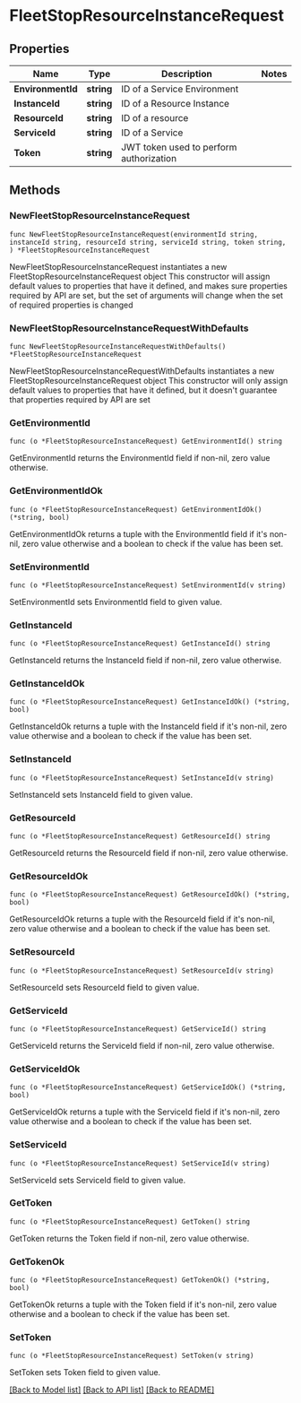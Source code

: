 # FleetStopResourceInstanceRequest

## Properties

Name | Type | Description | Notes
------------ | ------------- | ------------- | -------------
**EnvironmentId** | **string** | ID of a Service Environment | 
**InstanceId** | **string** | ID of a Resource Instance | 
**ResourceId** | **string** | ID of a resource | 
**ServiceId** | **string** | ID of a Service | 
**Token** | **string** | JWT token used to perform authorization | 

## Methods

### NewFleetStopResourceInstanceRequest

`func NewFleetStopResourceInstanceRequest(environmentId string, instanceId string, resourceId string, serviceId string, token string, ) *FleetStopResourceInstanceRequest`

NewFleetStopResourceInstanceRequest instantiates a new FleetStopResourceInstanceRequest object
This constructor will assign default values to properties that have it defined,
and makes sure properties required by API are set, but the set of arguments
will change when the set of required properties is changed

### NewFleetStopResourceInstanceRequestWithDefaults

`func NewFleetStopResourceInstanceRequestWithDefaults() *FleetStopResourceInstanceRequest`

NewFleetStopResourceInstanceRequestWithDefaults instantiates a new FleetStopResourceInstanceRequest object
This constructor will only assign default values to properties that have it defined,
but it doesn't guarantee that properties required by API are set

### GetEnvironmentId

`func (o *FleetStopResourceInstanceRequest) GetEnvironmentId() string`

GetEnvironmentId returns the EnvironmentId field if non-nil, zero value otherwise.

### GetEnvironmentIdOk

`func (o *FleetStopResourceInstanceRequest) GetEnvironmentIdOk() (*string, bool)`

GetEnvironmentIdOk returns a tuple with the EnvironmentId field if it's non-nil, zero value otherwise
and a boolean to check if the value has been set.

### SetEnvironmentId

`func (o *FleetStopResourceInstanceRequest) SetEnvironmentId(v string)`

SetEnvironmentId sets EnvironmentId field to given value.


### GetInstanceId

`func (o *FleetStopResourceInstanceRequest) GetInstanceId() string`

GetInstanceId returns the InstanceId field if non-nil, zero value otherwise.

### GetInstanceIdOk

`func (o *FleetStopResourceInstanceRequest) GetInstanceIdOk() (*string, bool)`

GetInstanceIdOk returns a tuple with the InstanceId field if it's non-nil, zero value otherwise
and a boolean to check if the value has been set.

### SetInstanceId

`func (o *FleetStopResourceInstanceRequest) SetInstanceId(v string)`

SetInstanceId sets InstanceId field to given value.


### GetResourceId

`func (o *FleetStopResourceInstanceRequest) GetResourceId() string`

GetResourceId returns the ResourceId field if non-nil, zero value otherwise.

### GetResourceIdOk

`func (o *FleetStopResourceInstanceRequest) GetResourceIdOk() (*string, bool)`

GetResourceIdOk returns a tuple with the ResourceId field if it's non-nil, zero value otherwise
and a boolean to check if the value has been set.

### SetResourceId

`func (o *FleetStopResourceInstanceRequest) SetResourceId(v string)`

SetResourceId sets ResourceId field to given value.


### GetServiceId

`func (o *FleetStopResourceInstanceRequest) GetServiceId() string`

GetServiceId returns the ServiceId field if non-nil, zero value otherwise.

### GetServiceIdOk

`func (o *FleetStopResourceInstanceRequest) GetServiceIdOk() (*string, bool)`

GetServiceIdOk returns a tuple with the ServiceId field if it's non-nil, zero value otherwise
and a boolean to check if the value has been set.

### SetServiceId

`func (o *FleetStopResourceInstanceRequest) SetServiceId(v string)`

SetServiceId sets ServiceId field to given value.


### GetToken

`func (o *FleetStopResourceInstanceRequest) GetToken() string`

GetToken returns the Token field if non-nil, zero value otherwise.

### GetTokenOk

`func (o *FleetStopResourceInstanceRequest) GetTokenOk() (*string, bool)`

GetTokenOk returns a tuple with the Token field if it's non-nil, zero value otherwise
and a boolean to check if the value has been set.

### SetToken

`func (o *FleetStopResourceInstanceRequest) SetToken(v string)`

SetToken sets Token field to given value.



[[Back to Model list]](../README.md#documentation-for-models) [[Back to API list]](../README.md#documentation-for-api-endpoints) [[Back to README]](../README.md)


